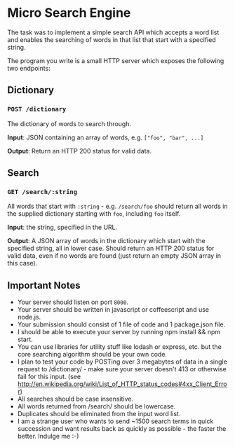 # Micro Search Engine

The task was to implement a simple search API which accepts a word list
and enables the searching of words in that list that start with a
specified string.

The program you write is a small HTTP server which exposes the
following two endpoints:

## Dictionary

### `POST /dictionary`

The dictionary of words to search through.

**Input**: JSON containing an array of words, e.g. `["foo", "bar", ...]`

**Output**: Return an HTTP 200 status for valid data.

## Search

### `GET /search/:string`

All words that start with `:string` - e.g. `/search/foo` should return all
words in the supplied dictionary starting with `foo`, including `foo`
itself.

**Input**: the string, specified in the URL.

**Output**: A JSON array of words in the dictionary which start with the
specified string, all in lower case. Should return an HTTP 200 status
for valid data, even if no words are found (just return an empty JSON
array in this case).

## Important Notes

* Your server should listen on port `8000`.
* Your server should be written in javascript or coffeescript and use node.js.
* Your submission should consist of 1 file of code and 1 package.json file.
* I should be able to execute your server by running npm install && npm start.
* You can use libraries for utility stuff like lodash or express, etc.
but the core searching algorithm should be your own code.
* I plan to test your code by POSTing over 3 megabytes of data in a
single request to /dictionary/ - make sure your server doesn't 413 or
otherwise fail for this input. (see
http://en.wikipedia.org/wiki/List_of_HTTP_status_codes#4xx_Client_Error)
* All searches should be case insensitive.
* All words returned from /search/ should be lowercase.
* Duplicates should be eliminated from the input word list.
* I am a strange user who wants to send ~1500 search terms in quick
succession and want results back as quickly as possible - the faster
the better. Indulge me :-)
